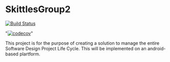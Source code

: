 # SkittlesGroup2
[![Build Status](https://travis-ci.org/SimbarasheJehol/SkittlesGroup2.svg?branch=master)](https://travis-ci.org/SimbarasheJehol/SkittlesGroup2)

"[![codecov](https://codecov.io/gh/NqobileMhlanga/SkittlesGroup2/branch/master/graph/badge.svg)](https://codecov.io/gh/NqobileMhlanga/SkittlesGroup2)"

This project is for the purpose of creating a solution to manage the entire Software Design Project Life Cycle. This will be implemented on an android-based plartform.
